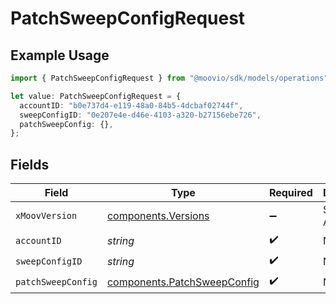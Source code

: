 # PatchSweepConfigRequest

## Example Usage

```typescript
import { PatchSweepConfigRequest } from "@moovio/sdk/models/operations";

let value: PatchSweepConfigRequest = {
  accountID: "b0e737d4-e119-48a0-84b5-4dcbaf02744f",
  sweepConfigID: "0e207e4e-d46e-4103-a320-b27156ebe726",
  patchSweepConfig: {},
};
```

## Fields

| Field                                                                      | Type                                                                       | Required                                                                   | Description                                                                |
| -------------------------------------------------------------------------- | -------------------------------------------------------------------------- | -------------------------------------------------------------------------- | -------------------------------------------------------------------------- |
| `xMoovVersion`                                                             | [components.Versions](../../models/components/versions.md)                 | :heavy_minus_sign:                                                         | Specify an API version.                                                    |
| `accountID`                                                                | *string*                                                                   | :heavy_check_mark:                                                         | N/A                                                                        |
| `sweepConfigID`                                                            | *string*                                                                   | :heavy_check_mark:                                                         | N/A                                                                        |
| `patchSweepConfig`                                                         | [components.PatchSweepConfig](../../models/components/patchsweepconfig.md) | :heavy_check_mark:                                                         | N/A                                                                        |